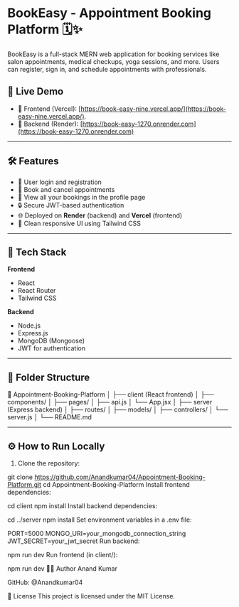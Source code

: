 # BookEasy - Appointment Booking Platform 🗓️✨

BookEasy is a full-stack MERN web application for booking services like salon appointments, medical checkups, yoga sessions, and more. Users can register, sign in, and schedule appointments with professionals.

## 🚀 Live Demo

- 🔗 Frontend (Vercel): [https://book-easy-nine.vercel.app/](https://book-easy-nine.vercel.app/).
- 🔗 Backend (Render): [https://book-easy-1270.onrender.com](https://book-easy-1270.onrender.com)

---

## 🛠️ Features

- 👤 User login and registration
- 📆 Book and cancel appointments
- 🧾 View all your bookings in the profile page
- 🔒 Secure JWT-based authentication
- 🌐 Deployed on **Render** (backend) and **Vercel** (frontend)
- 💅 Clean responsive UI using Tailwind CSS

---

## 🧱 Tech Stack

**Frontend**  
- React  
- React Router  
- Tailwind CSS  

**Backend**  
- Node.js  
- Express.js  
- MongoDB (Mongoose)  
- JWT for authentication  

---

## 📂 Folder Structure

📁 Appointment-Booking-Platform
│
├── client (React frontend)
│ ├── components/
│ ├── pages/
│ ├── api.js
│ └── App.jsx
│
├── server (Express backend)
│ ├── routes/
│ ├── models/
│ ├── controllers/
│ └── server.js
│
└── README.md


---

## ⚙️ How to Run Locally

1. Clone the repository:

git clone https://github.com/Anandkumar04/Appointment-Booking-Platform.git
cd Appointment-Booking-Platform
Install frontend dependencies:


cd client
npm install
Install backend dependencies:


cd ../server
npm install
Set environment variables in a .env file:


PORT=5000
MONGO_URI=your_mongodb_connection_string
JWT_SECRET=your_jwt_secret
Run backend:


npm run dev
Run frontend (in client/):


npm run dev
🙋‍♂️ Author
Anand Kumar

GitHub: @Anandkumar04

📃 License
This project is licensed under the MIT License.

